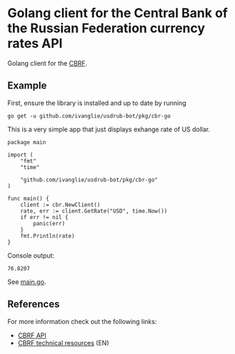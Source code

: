 # Golang client for the Central Bank of the Russian Federation currency rates API

Golang client for the [CBRF](http://www.cbr.ru/development/).

## Example

First, ensure the library is installed and up to date by running

```
go get -u github.com/ivanglie/usdrub-bot/pkg/cbr-go
```

This is a very simple app that just displays exhange rate of US dollar.

```golang
package main

import (
	"fmt"
	"time"

	"github.com/ivanglie/usdrub-bot/pkg/cbr-go"
)

func main() {
	client := cbr.NewClient()
	rate, err := client.GetRate("USD", time.Now())
	if err != nil {
		panic(err)
	}
	fmt.Println(rate)
}
```

Console output:

```
76.8207
```

See [main.go](../../examples/cbr/main.go).

## References

For more information check out the following links:

* [CBRF API](http://www.cbr.ru/development/SXML/)
* [CBRF technical resources](http://www.cbr.ru/eng/development/) (EN)
